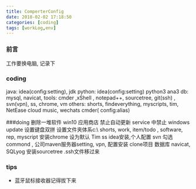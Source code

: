 ```yaml
---
title: ComperterConfig
date: 2018-02-02 17:18:50
categories: [coding]
tags: [workLog,env]
---
```

### 前言
工作要换电脑, 记录下
### coding
java: idea(config:setting), jdk
python: idea(config:setting) python3 ana3
db: mysql, navicat, 
tools: cmder ,xShell , notepad++, sourcetree, git(ssh) , svn(vpn), ss, chrome, vm
others: shorts, findeverything, myscripts, tim, NetEase cloud music, wechats
cmder( config:alias)

###doing
删除一堆软件
win10 应用商店 禁止自动更新
service 中禁止 windows update
设置键盘双拼
设置文件夹体系c:\  shorts, work, item/todo   , software, rep, myscript
安装chrome 设为默认
Tim
ss
idea安装,个人配置 svn 勾选commond , 公司maven服务器setting,
vpn, 配置安装
clone项目
数据库 navicat, SQLyog
安装sourcetree .ssh文件移过来
### tips 
* 蓝牙鼠标接收器记得拔下来